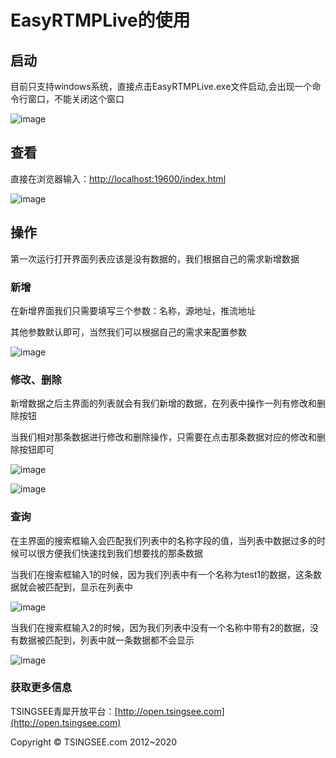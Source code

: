 # EasyRTMPLive的使用

## 启动

目前只支持windows系统，直接点击EasyRTMPLive.exe文件启动,会出现一个命令行窗口，不能关闭这个窗口

![image](https://github.com/tsingsee/EasyRTMPLive/blob/master/images/start.png)

## 查看

直接在浏览器输入：[http://localhost:19600/index.html](http://localhost:9600/index.html)

![image](https://github.com/tsingsee/EasyRTMPLive/blob/master/images/list.png)

## 操作

第一次运行打开界面列表应该是没有数据的，我们根据自己的需求新增数据

### 新增

在新增界面我们只需要填写三个参数：名称，源地址，推流地址

其他参数默认即可，当然我们可以根据自己的需求来配置参数

![image](https://github.com/tsingsee/EasyRTMPLive/blob/master/images/add.png)

### 修改、删除

新增数据之后主界面的列表就会有我们新增的数据，在列表中操作一列有修改和删除按钮

当我们相对那条数据进行修改和删除操作，只需要在点击那条数据对应的修改和删除按钮即可

![image](https://github.com/tsingsee/EasyRTMPLive/blob/master/images/edit.png)

![image](https://github.com/tsingsee/EasyRTMPLive/blob/master/images/delete.png)

### 查询

在主界面的搜索框输入会匹配我们列表中的名称字段的值，当列表中数据过多的时候可以很方便我们快速找到我们想要找的那条数据

当我们在搜索框输入1的时候，因为我们列表中有一个名称为test1的数据，这条数据就会被匹配到，显示在列表中

![image](https://github.com/tsingsee/EasyRTMPLive/blob/master/images/search0.png)

当我们在搜索框输入2的时候，因为我们列表中没有一个名称中带有2的数据，没有数据被匹配到，列表中就一条数据都不会显示

![image](https://github.com/tsingsee/EasyRTMPLive/blob/master/images/search1.png)

### 获取更多信息

TSINGSEE青犀开放平台：[http://open.tsingsee.com](http://open.tsingsee.com)

Copyright © TSINGSEE.com 2012~2020
